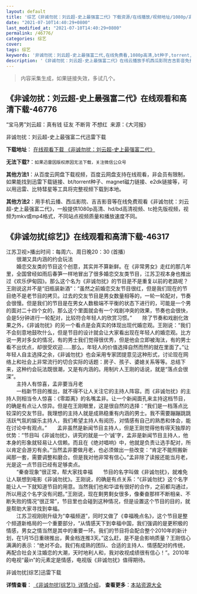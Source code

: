 ```yaml
---
layout: default
title: '综艺《非诚勿扰：刘云超-史上最强富二代》下载资源/在线播放/视频地址/1080p/高清/蓝光'
date: "2021-07-10T14:40:29+0800"
last_modified_at: "2021-07-10T14:40:29+0800"
permalink: /46776/
categories: 综艺
cover:
tags: 综艺
keywords: '非诚勿扰：刘云超-史上最强富二代,在线免费看,1080p高清,bt种子,torrent,百度云盘,magnet,磁力链,迅雷下载资源'
description: '《非诚勿扰：刘云超-史上最强富二代》在线云播放手机西瓜影院吉吉影音免费看，1080p高清bd/hd未删减完整版和tc抢先枪版，mkv/mp4格式，附带bt/torrent种子、magnet/磁力链、百度云盘、网盘资源迅雷下载链接'
---
```


>内容采集生成，如果链接失效，多试几个。


## 《非诚勿扰：刘云超-史上最强富二代》在线观看和高清下载-46776

“宝马男&rdquo;刘云超：真有钱 征友 不断背 不想红&nbsp; 来源：《大河报》


非诚勿扰：刘云超-史上最强富二代迅雷下载

**下载地址**： [在线观看下载 《非诚勿扰：刘云超-史上最强富二代》](https://www.993dy.com//vod-detail-id-3063.html) 


**无法下载?**：`如果迅雷因版权原因无法下载，关注微信公众号 `

**其他方法1**：从百度云网盘下载视频，百度云网盘支持在线观看，非会员有限制，如果能找到迅雷下载链接、bt/torrent种子、magnet磁力链接、e2dk链接等，可以用迅雷、比特彗星等工具将完整视频下载到本地。

**其他方法2**：用手机云播、西瓜影院、吉吉影音等在线免费观看《非诚勿扰：刘云超-史上最强富二代》，一般提供1080p高清、hd/bd高清视频、tc抢先版视频，视频为mkv或mp4格式，不同站点视频质量和播放速度不同。


## 《非诚勿扰[综艺]》在线观看和高清下载-46317

江苏卫视>播出时间：每周六、周日晚20：30 (首播）<br />　　很潮又具内涵的约会玩法<br />　　婚恋交友类的节目这个创意，其实并不算新鲜。在《非常男女》走红的那几年里，全国曾经如雨后春笋一样地冒出了很多婚恋交友类节目，江苏卫视本身也推出过《欢乐伊甸园》。那么这个名为《非诚勿扰》的节目是不是重复以前的老路呢？王刚说这并不是&ldquo;旧瓶装新酒&rdquo;：&ldquo;虽然之前婚恋交友节目很红，但是我们现在的节目绝不是老节目的拷贝。过去的交友节目是男女数量相等的，一轮一轮配对，节奏会很慢。但是我们的节目是在男女人数极端不平衡的状态下进行的，可能是一个男的面对二十四个女的，那么这个里面就会有一个戏剧冲突的效果，节奏也会很快，会是5分钟进行一轮配对，比较符合年轻人的欣赏习惯。&rdquo;　　除了节奏和戏剧化效果之外，《非诚勿扰》的另一个看点是会真实的体现出现代婚恋观。王刚说：&ldquo;我们不会刻意地鼓吹什么，但是节目的设计就会让大家看出现在年轻人的婚恋观。比方说一男对多女的情况，有的男士我们觉得很优秀，但是他会立即被淘汰，有的男士看不出优点，却很受欢迎……那么，年轻人的价值选择自然而然的就在里面了。&rdquo;让年轻人自主选择之余，《非诚勿扰》也会采用专家团提意见这种形式，讨论现在网络上和社会上非常流行的切合实际的话题：房子、孩子、婆媳关系等等。总结下来，这种约会玩法既很潮，又是有内涵的。用制片人王刚的话说，就是&ldquo;落点会很深&rdquo;。<br />　　主持人有惊喜，孟非要当月老<br />　　一档新节目的推出，就不得不让人关注它的主持人阵容。而《非诚勿扰》的主持人则相当令人惊喜：《零距离》的名嘴孟非。让一个新闻面孔来主持这档节目，的确是有点让人惊异。但是在王刚眼里，这是很自然的选择：&ldquo;我们是一档落点比较深的交友节目。我理想的主持人就是成熟稳重有内涵的男士。我不需要蹦蹦跳跳活跃气氛的娱乐主持人，我们希望主持人有阅历，对情感有自己的熟悉和体会，能在讨论中有观点。&rdquo;　　孟非虽然是新闻节目主持人，但是王刚觉得他有得天独厚的优势：&ldquo;节目叫《非诚勿扰》，讲究的就是一个&lsquo;诚&rsquo;字，孟非是新闻节目主持人，他本身的形象就轻易让人信赖。而且在《绝对唱响》中，他就是负责让选手配对，所以肯定会游刃有余。&rdquo;当然孟非要做月老，也必须做出一些改变：“肯定不能照搬新闻那一套，需要调整和磨合。但是我对他非常有信心。&rdquo;孟非除了读报还能当月老，光是这一点节目已经有足够卖点。<br />　　“秦奋现象”很正常，帮大家找幸福　　节目的名字叫做《非诚勿扰》，就难免让人联想到电影《非诚勿扰》。王刚说，的确是有点关系：&ldquo;《非诚勿扰》这个名字能让人一下就知道节目的用意。当然我们也和华谊有很好的合作，之前都沟通过，所以用这个名字没有问题。&rdquo;王刚说，现在剩男剩女很多，像秦奋那样不断相亲、不断失败的情况“很正常&rdquo;，节目里也会碰到这种情况，但是设置这个节目的目的，就是帮助大家寻找到幸福。<br />　　江苏卫视刚刚升级为&ldquo;幸福频道”，同时又做了《幸福晚点名》，这个节目是整个频道新格局的一个重要部分，“从情感天下到幸福中国，我们强调的是更积极的情感，男女之情当然是其中的重要一环。我们的节目将会配合整个2010年的新计划，在1月15日重磅推出，黄金档连推3天。&rdquo;这么赶，是不是会影响质量？王刚信心满满的表示：&ldquo;绝对不会。我们有成熟的团队、合适的主持人、情感配对的传统，再配合社会关注婚恋的大潮，天时地利人和，我对收视成绩很有信心！”。2010年的电视“最in”的元素定是情感，电视版《非诚勿扰》值得期待。


非诚勿扰[综艺]迅雷下载

**详情查看**： [《非诚勿扰[综艺]》详情介绍](/movie/46317/)， **查看更多**：[本站资源大全](/movie/t/all/)

